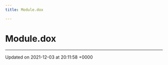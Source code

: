 ```yaml
---
title: Module.dox

---
```


# Module.dox








-------------------------------

Updated on 2021-12-03 at 20:11:58 +0000
